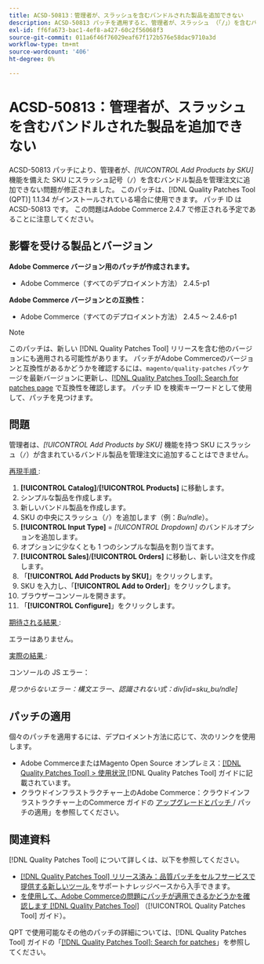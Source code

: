 ```yaml
---
title: ACSD-50813：管理者が、スラッシュを含むバンドルされた製品を追加できない
description: ACSD-50813 パッチを適用すると、管理者が、スラッシュ （「/」）を含むバンドル製品を SKU に追加できず、*SKU による製品の追加*機能を管理者の指示に追加できない、Adobe Commerceのパフォーマンスの問題が修正されます。
exl-id: ff6fa673-bac1-4ef8-a427-60c2f56068f3
source-git-commit: 011a6f46f76029eaf67f172b576e58dac9710a3d
workflow-type: tm+mt
source-wordcount: '406'
ht-degree: 0%

---
```


# ACSD-50813：管理者が、スラッシュを含むバンドルされた製品を追加できない

ACSD-50813 パッチにより、管理者が、*[!UICONTROL Add Products by SKU]* 機能を備えた SKU にスラッシュ記号（`/`）を含むバンドル製品を管理注文に追加できない問題が修正されました。 このパッチは、[!DNL Quality Patches Tool (QPT)] 1.1.34 がインストールされている場合に使用できます。 パッチ ID は ACSD-50813 です。 この問題はAdobe Commerce 2.4.7 で修正される予定であることに注意してください。

## 影響を受ける製品とバージョン

**Adobe Commerce バージョン用のパッチが作成されます。**

* Adobe Commerce（すべてのデプロイメント方法） 2.4.5-p1

**Adobe Commerce バージョンとの互換性：**

* Adobe Commerce（すべてのデプロイメント方法） 2.4.5 ～ 2.4.6-p1

>[!NOTE]
>
>このパッチは、新しい [!DNL Quality Patches Tool] リリースを含む他のバージョンにも適用される可能性があります。 パッチがAdobe Commerceのバージョンと互換性があるかどうかを確認するには、`magento/quality-patches` パッケージを最新バージョンに更新し、[[!DNL Quality Patches Tool]: Search for patches page](https://experienceleague.adobe.com/tools/commerce-quality-patches/index.html) で互換性を確認します。 パッチ ID を検索キーワードとして使用して、パッチを見つけます。

## 問題

管理者は、*[!UICONTROL Add Products by SKU]* 機能を持つ SKU にスラッシュ（`/`）が含まれているバンドル製品を管理注文に追加することはできません。

<u> 再現手順 </u>:

1. **[!UICONTROL Catalog]**/**[!UICONTROL Products]** に移動します。
1. シンプルな製品を作成します。
1. 新しいバンドル製品を作成します。
1. SKU の中央にスラッシュ（`/`）を追加します（例：*Bu/ndle*）。
1. **[!UICONTROL Input Type]** = *[!UICONTROL Dropdown]* のバンドルオプションを追加します。
1. オプションに少なくとも 1 つのシンプルな製品を割り当てます。
1. **[!UICONTROL Sales]**/**[!UICONTROL Orders]** に移動し、新しい注文を作成します。
1. 「**[!UICONTROL Add Products by SKU]**」をクリックします。
1. SKU を入力し、「**[!UICONTROL Add to Order]**」をクリックします。
1. ブラウザーコンソールを開きます。
1. 「**[!UICONTROL Configure]**」をクリックします。

<u> 期待される結果 </u>:

エラーはありません。

<u> 実際の結果 </u>:

コンソールの JS エラー：

*見つからないエラー：構文エラー、認識されない式：div[id=sku_bu/ndle]*

## パッチの適用

個々のパッチを適用するには、デプロイメント方法に応じて、次のリンクを使用します。

* Adobe CommerceまたはMagento Open Source オンプレミス：[[!DNL Quality Patches Tool] > 使用状況 ](/help/tools/quality-patches-tool/usage.md) [!DNL Quality Patches Tool] ガイドに記載されています。
* クラウドインフラストラクチャー上のAdobe Commerce：クラウドインフラストラクチャー上のCommerce ガイドの [ アップグレードとパッチ ](https://experienceleague.adobe.com/docs/commerce-cloud-service/user-guide/develop/upgrade/apply-patches.html)/ パッチの適用」を参照してください。

## 関連資料

[!DNL Quality Patches Tool] について詳しくは、以下を参照してください。

* [[!DNL Quality Patches Tool]  リリース済み：品質パッチをセルフサービスで提供する新しいツール ](https://experienceleague.adobe.com/en/docs/commerce-operations/tools/quality-patches-tool/quality-patches-tool-to-self-serve-quality-patches) をサポートナレッジベースから入手できます。
* [ を使用して、Adobe Commerceの問題にパッチが適用できるかどうかを確認します  [!DNL Quality Patches Tool]](/help/tools/quality-patches-tool/patches-available-in-qpt/check-patch-for-magento-issue-with-magento-quality-patches.md) （[!UICONTROL Quality Patches Tool] ガイド）。


QPT で使用可能なその他のパッチの詳細については、[!DNL Quality Patches Tool] ガイドの「[[!DNL Quality Patches Tool]: Search for patches](https://experienceleague.adobe.com/tools/commerce-quality-patches/index.html)」を参照してください。
